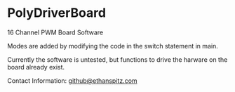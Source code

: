 PolyDriverBoard
===============

16 Channel PWM Board Software

Modes are added by modifying the code in the switch statement in main.

Currently the software is untested, but functions to drive the harware on the board already exist.

Contact Information: github@ethanspitz.com
